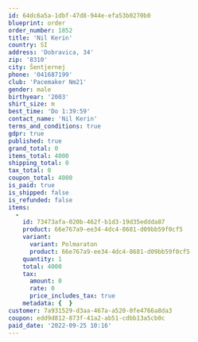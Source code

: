 ```yaml
---
id: 64dc6a5a-1dbf-47d8-944e-efa53b0270b0
blueprint: order
order_number: 1852
title: 'Nil Kerin'
country: SI
address: 'Dobravica, 34'
zip: '8310'
city: Šentjernej
phone: '041687199'
club: 'Pacemaker Nm21'
gender: male
birthyear: '2003'
shirt_size: m
best_time: 'Do 1:39:59'
contact_name: 'Nil Kerin'
terms_and_conditions: true
gdpr: true
published: true
grand_total: 0
items_total: 4000
shipping_total: 0
tax_total: 0
coupon_total: 4000
is_paid: true
is_shipped: false
is_refunded: false
items:
  -
    id: 73473afa-020b-462f-b1d3-19d35eddda87
    product: 66e767a9-ee34-4dc4-8681-d09bb59f0cf5
    variant:
      variant: Polmaraton
      product: 66e767a9-ee34-4dc4-8681-d09bb59f0cf5
    quantity: 1
    total: 4000
    tax:
      amount: 0
      rate: 0
      price_includes_tax: true
    metadata: {  }
customer: 7a931529-d3aa-467a-a520-0fe4766a8da3
coupon: edd9d812-873f-41a2-ab51-cdbb13a5cb0c
paid_date: '2022-09-25 10:16'
---
```

